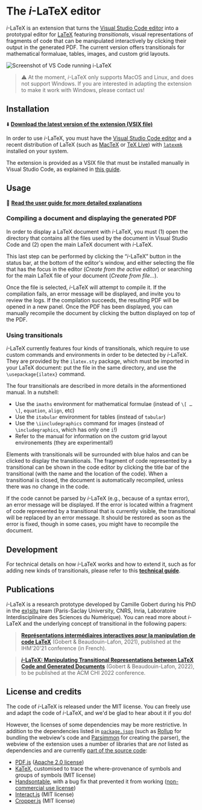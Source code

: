 # The _i_-LaTeX editor

_i_-LaTeX is an extension that turns the [Visual Studio Code editor](https://code.visualstudio.com/) into a prototypal editor for [LaTeX](https://www.latex-project.org/) featuring _transitionals_, visual representations of fragments of code that can be manipulated interactively by clicking their output in the generated PDF.
The current version offers transitionals for mathematical formaluae, tables, images, and custom grid layouts.

![Screenshot of VS Code running i-LaTeX]([./misc/ilatex-screenshot.png)

> ⚠️ At the moment, _i_-LaTeX only supports MacOS and Linux, and does not support Windows. If you are interested in adapting the extension to make it work with Windows, please contact us!


## Installation

⬇️ [**Download the latest version of the extension (VSIX file)**](https://github.com/exsitu-projects/ilatex/raw/ci-vscode-extension/ilatex.vsix)



In order to use _i_-LaTeX, you must have the [Visual Studio Code editor](https://code.visualstudio.com/) and a recent distribution of LaTeX (such as [MacTeX](https://tug.org/mactex/) or [TeX Live](https://www.tug.org/texlive/)) with [`latexmk`](https://ctan.org/pkg/latexmk) installed on your system.

The extension is provided as a VSIX file that must be installed manually in Visual Studio Code, as explained in [this guide](https://code.visualstudio.com/docs/editor/extension-marketplace#_install-from-a-vsix).



## Usage

📖 [**Read the user guide for more detailed explanations**](./misc/user-guide.pdf)

### Compiling a document and displaying the generated PDF

In order to display a LaTeX document with _i_-LaTeX, you must (1) open the directory that contains all the files used by the document in Visual Studio Code and (2) open the main LaTeX document with _i_-LaTeX.

This last step can be performed by clicking the “_i_-LaTeX” button in the status bar, at the bottom of the editor's window, and either selecting the file that has the focus in the editor (_Create from the active editor_) or searching for the main LaTeX file of your document (_Create from file..._).

Once the file is selected, _i_-LaTeX will attempt to compile it.
If the compilation fails, an error message will be displayed, and invite you to review the logs.
If the compilation succeeds, the resulting PDF will be opened in a new panel.
Once the PDF has been displayed, you can manually recompile the document by clicking the button displayed on top of the PDF.

### Using transitionals

_i_-LaTeX currently features four kinds of transitionals, which require to use custom commands and environments in order to be detected by _i_-LaTeX. They are provided by the `ilatex.sty` package, which must be imported in your LaTeX document: put the file in the same directory, and use the `\usepackage{ilatex}` command.

The four transitionals are described in more details in the aformentioned manual. In a nutshell:

- Use the `imaths` environment for mathematical formulae (instead of `\[ … \]`, `equation`, `align`, etc)
- Use the `itabular` environment for tables (instead of `tabular`)
- Use the `\iincludegraphics` command for images (instead of `\includegraphics`, which has only one `i`!)
- Refer to the manual for information on the custom grid layout environements (they are experimental!)

Elements with transitionals will be surrounded with blue halos and can be clicked to display the transitionals.
The fragment of code represented by a transitional can be shown in the code editor by clicking the title bar of the transitional (with the name and the location of the code).
When a transitional is closed, the document is automatically recompiled, unless there was no change in the code.

If the code cannot be parsed by _i_-LaTeX (e.g., because of a syntax error), an error message will be displayed. If the error is located within a fragment of code represented by a transitional that is currently visible, the transitional will be replaced by an error message. It should be restored as soon as the error is fixed, though in some cases, you might have to recompile the document.




## Development

For technical details on how _i_-LaTeX works and how to extend it, such as for adding new kinds of transitionals, please refer to this [**technical guide**]().



## Publications

_i_-LaTeX is a research prototype developed by Camille Gobert during his PhD in the [ex)situ](https://ex-situ.lri.fr/) team (Paris-Saclay University, CNRS, Inria, Laboratoire Interdisciplinaire des Sciences du Numérique).
You can read more about _i_-LaTeX and the underlying concept of transitional in the following papers:

> [**Représentations intermédiaires interactives pour la manipulation de code LaTeX**](https://dl.acm.org/doi/10.1145/3450522.3451325)
> (Gobert & Beaudouin-Lafon, 2021), published at the IHM'20'21 conference (in French).

> [**_i_-LaTeX: Manipulating Transitional Representations between LaTeX Code and Generated Documents**](https://doi.org/10.1145/3491102.3517494)
> (Gobert & Beaudouin-Lafon, 2022), to be published at the ACM CHI 2022 conference.



## License and credits

The code of _i_-LaTeX is released under the MIT license.
You can freely use and adapt the code of _i_-LaTeX, and we'd be glad to hear about it if you do!


However, the licenses of some dependencies may be more restrictive. In addition to the dependencies listed in [`package.json`](./package.json) (such as [Rollup](https://rollupjs.org) for bundling the webview's code and [Parsimmon](https://github.com/jneen/parsimmon) for creating the parser), the webview of the extension uses a number of libraries that are _not_ listed as dependencies and are currently [part of the source code](./src/webview/template/static):

- [PDF.js](https://mozilla.github.io/pdf.js/) ([Apache 2.0 license](https://github.com/mozilla/pdf.js/blob/master/LICENSE))
- [KaTeX](https://katex.org/), customised to trace the where-provenance of symbols and groups of symbols (MIT license)
- [Handsontable](https://handsontable.com/), with a bug fix that prevented it from working ([non-commercial use license](https://github.com/handsontable/handsontable/blob/master/handsontable-non-commercial-license.pdf))
- [Interact.js](https://interactjs.io/) (MIT license)
- [Cropper.js](https://fengyuanchen.github.io/cropperjs/) (MIT license)
